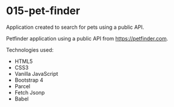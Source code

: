 # 015-pet-finder
Application created to search for pets using a public API.

Petfinder application using a public API from https://petfinder.com. 

Technologies used: 
- HTML5
- CSS3
- Vanilla JavaScript
- Bootstrap 4
- Parcel
- Fetch Jsonp
- Babel
